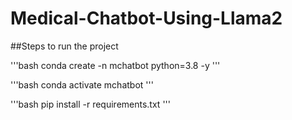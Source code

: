 # Medical-Chatbot-Using-Llama2

##Steps to run the project

'''bash
conda create -n mchatbot python=3.8 -y
'''

'''bash
conda activate mchatbot
'''

'''bash
pip install -r requirements.txt
'''
